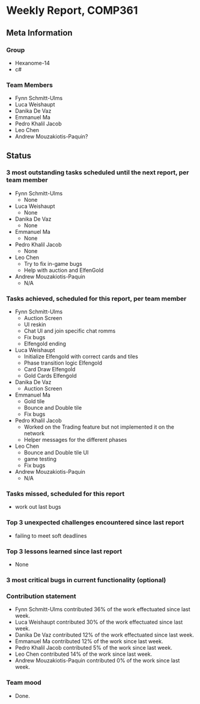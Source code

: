 # Weekly Report, COMP361

## Meta Information

### Group

 * Hexanome-14
 * c#
### Team Members

 * Fynn Schmitt-Ulms
 * Luca Weishaupt
 * Danika De Vaz
 * Emmanuel Ma
 * Pedro Khalil Jacob
 * Leo Chen
 * Andrew Mouzakiotis-Paquin?

## Status

### 3 most outstanding tasks scheduled until the next report, per team member
 * Fynn Schmitt-Ulms
   * None
 * Luca Weishaupt
   * None
 * Danika De Vaz
   *  None
 * Emmanuel Ma 
   * None
 * Pedro Khalil Jacob
   *  None
 * Leo Chen
   * Try to fix in-game bugs
   * Help with auction and ElfenGold
 * Andrew Mouzakiotis-Paquin
   * N/A

### Tasks achieved, scheduled for this report, per team member

 * Fynn Schmitt-Ulms
   * Auction Screen
   * UI reskin
   * Chat UI and join specific chat romms
   * Fix bugs
   * Elfengold ending
 * Luca Weishaupt
   * Initialize Elfengold with correct cards and tiles
   * Phase transition logic Elfengold
   * Card Draw Elfengold
   * Gold Cards Elfengold
 * Danika De Vaz
   * Auction Screen
 * Emmanuel Ma 
   * Gold tile
   * Bounce and Double tile
   * Fix bugs
 * Pedro Khalil Jacob
   * Worked on the Trading feature but not implemented it on the network 
   * Helper messages for the different phases
 * Leo Chen
   * Bounce and Double tile UI
   * game testing
   * Fix bugs
 * Andrew Mouzakiotis-Paquin
   * N/A

### Tasks missed, scheduled for this report

 * work out last bugs

### Top 3 unexpected challenges encountered since last report

 * failing to meet soft deadlines

### Top 3 lessons learned since last report

 * None
 
### 3 most critical bugs in current functionality (optional)

### Contribution statement

 * Fynn Schmitt-Ulms contributed 36% of the work effectuated since last week.
 * Luca Weishaupt contributed 30% of the work effectuated since last week.
 * Danika De Vaz contributed 12% of the work effectuated since last week.
 * Emmanuel Ma contributed 12% of the work since last week.
 * Pedro Khalil Jacob contributed 5% of the work since last week.
 * Leo Chen contributed 14% of the work since last week.
 * Andrew Mouzakiotis-Paquin contributed 0% of the work since last week.

### Team mood

 * Done.
